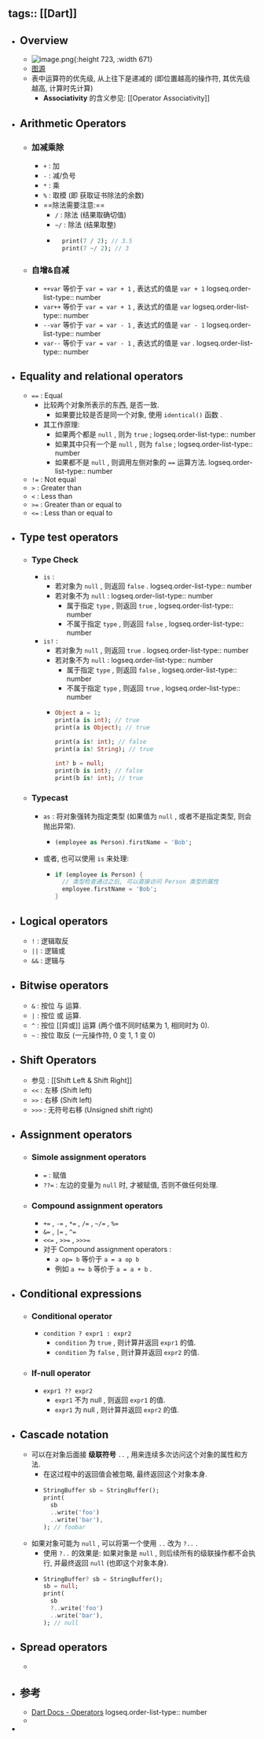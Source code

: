 tags:: [[Dart]]
---

- ## Overview
	- ![image.png](../assets/image_1761494169335_0.png){:height 723, :width 671}
	- [图源](https://dart.dev/language/operators)
	- 表中运算符的优先级, 从上往下是递减的 (即位置越高的操作符, 其优先级越高, 计算时先计算)
		- **Associativity** 的含义参见: [[Operator Associativity]]
- ## Arithmetic Operators
	- ### 加减乘除
		- `+` : 加
		- `-` : 减/负号
		- `*` : 乘
		- `%` : 取模 (即 获取证书除法的余数)
		- ==除法需要注意:==
			- `/` : 除法 (结果取确切值)
			- `~/` : 除法 (结果取整)
			- ``` dart
			    print(7 / 2); // 3.5
			    print(7 ~/ 2); // 3
			  ```
	- ### 自增&自减
		- `++var` 等价于 `var = var + 1` ,  表达式的值是 `var + 1`
		  logseq.order-list-type:: number
		- `var++` 等价于 `var = var + 1` ,  表达式的值是 `var`
		  logseq.order-list-type:: number
		- `--var` 等价于 `var = var - 1` ,  表达式的值是 `var - 1`
		  logseq.order-list-type:: number
		- `var--` 等价于 `var = var - 1` ,  表达式的值是 `var` .
		  logseq.order-list-type:: number
- ## Equality and relational operators
	- `==` : Equal
		- 比较两个对象所表示的东西, 是否一致.
			- 如果要比较是否是同一个对象, 使用 `identical()` 函数 .
		- 其工作原理:
			- 如果两个都是 `null` , 则为 `true` ; 
			  logseq.order-list-type:: number
			- 如果其中只有一个是 `null` , 则为 `false` ;
			  logseq.order-list-type:: number
			- 如果都不是 `null` , 则调用左侧对象的 `==` 运算方法.
			  logseq.order-list-type:: number
	- `!=` : Not equal
	- `>` : Greater than
	- `<` : Less than
	- `>=` : Greater than or equal to
	- `<=` : Less than or equal to
- ## Type test operators
	- ### Type Check
		- `is` :
			- 若对象为 `null` , 则返回 `false` .
			  logseq.order-list-type:: number
			- 若对象不为 `null` :
			  logseq.order-list-type:: number
				- 属于指定 `type` , 则返回 `true` , 
				  logseq.order-list-type:: number
				- 不属于指定 `type` , 则返回 `false` ,
				  logseq.order-list-type:: number
		- `is!` :
			- 若对象为 `null` , 则返回 `true` .
			  logseq.order-list-type:: number
			- 若对象不为 `null` :
			  logseq.order-list-type:: number
				- 属于指定 `type` , 则返回 `false` ,
				  logseq.order-list-type:: number
				- 不属于指定 `type` , 则返回 `true` ,
				  logseq.order-list-type:: number
			- ``` dart
			  Object a = 1;
			  print(a is int); // true
			  print(a is Object); // true
			  
			  print(a is! int); // false
			  print(a is! String); // true
			  
			  int? b = null;
			  print(b is int); // false
			  print(b is! int); // true
			  ```
	- ### Typecast
		- `as` : 将对象强转为指定类型 (如果值为 `null` , 或者不是指定类型, 则会抛出异常).
			- ``` dart
			  (employee as Person).firstName = 'Bob';
			  ```
		- 或者, 也可以使用 `is` 来处理:
			- ``` dart
			  if (employee is Person) {
			    // 类型检查通过之后, 可以直接访问 Person 类型的属性
			    employee.firstName = 'Bob';
			  }
			  ```
- ## Logical operators
	- `!` : 逻辑取反
	- `||` : 逻辑或
	- `&&` : 逻辑与
- ## Bitwise operators
	- `&` : 按位 与 运算.
	- `|` : 按位 或 运算.
	- `^` : 按位 [[异或]] 运算 (两个值不同时结果为 1, 相同时为 0).
	- `~` : 按位 取反 (一元操作符, 0 变 1, 1 变 0)
- ## Shift Operators
	- 参见 : [[Shift Left & Shift Right]]
	- `<<` : 左移 (Shift left)
	- `>>` : 右移 (Shift left)
	- `>>>` : 无符号右移 (Unsigned shift right)
- ## Assignment operators
	- ### Simole assignment operators
		- `=` : 赋值
		- `??=` : 左边的变量为 `null` 时, 才被赋值, 否则不做任何处理.
	- ### Compound assignment operators
		- `+=` , `-=` , `*=` ,  `/=` , `~/=` ,  `%=`
		- `&=` ,  `|=` , `^=`
		- `<<=` ,  `>>=` , `>>>=`
		- 对于 Compound assignment operators :
			- `a op= b` 等价于 `a = a op b`
			- 例如  `a += b` 等价于 `a = a + b` .
- ## Conditional expressions
	- ### Conditional operator
		- `condition ? expr1 : expr2`
			- `condition` 为 `true` , 则计算并返回 `expr1` 的值.
			- `condition` 为 `false` , 则计算并返回 `expr2` 的值.
	- ### If-null operator
		- `expr1 ?? expr2`
			- `expr1` 不为 null , 则返回 `expr1` 的值.
			- `expr1` 为 null , 则计算并返回 `expr2` 的值.
- ## Cascade notation
	- 可以在对象后面接 **级联符号** `..` , 用来连续多次访问这个对象的属性和方法.
		- 在这过程中的返回值会被忽略, 最终返回这个对象本身.
		- ``` dart
		  StringBuffer sb = StringBuffer();
		  print(
		    sb
		    ..write('foo')
		    ..write('bar'),
		  ); // foobar
		  ```
	- 如果对象可能为 `null` , 可以将第一个使用 `..` 改为 `?..` .
		- 使用 `?..` 的效果是: 如果对象是 `null` , 则后续所有的级联操作都不会执行, 并最终返回 `null` (也即这个对象本身).
		- ``` dart
		  StringBuffer? sb = StringBuffer();
		  sb = null;
		  print(
		    sb
		    ?..write('foo')
		    ..write('bar'),
		  ); // null
		  ```
- ## Spread operators
	-
- ## 参考
	- [Dart Docs - Operators](https://dart.dev/language/operators)
	  logseq.order-list-type:: number
	-
-